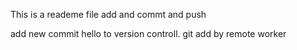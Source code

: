 This is a reademe file add and commt and push

add new commit hello to version controll. git add by remote worker
